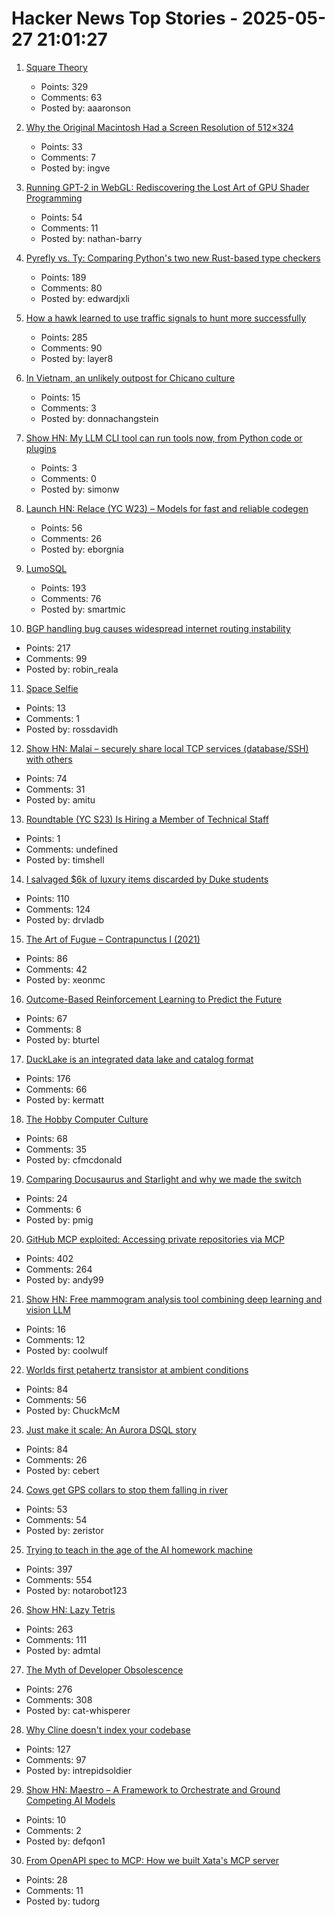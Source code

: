 # Hacker News Top Stories - 2025-05-27 21:01:27

1. [Square Theory](https://aaronson.org/blog/square-theory)
   - Points: 329
   - Comments: 63
   - Posted by: aaaronson

2. [Why the Original Macintosh Had a Screen Resolution of 512×324](https://512pixels.net/2025/05/original-macintosh-resolution/)
   - Points: 33
   - Comments: 7
   - Posted by: ingve

3. [Running GPT-2 in WebGL: Rediscovering the Lost Art of GPU Shader Programming](https://nathan.rs/posts/gpu-shader-programming/)
   - Points: 54
   - Comments: 11
   - Posted by: nathan-barry

4. [Pyrefly vs. Ty: Comparing Python's two new Rust-based type checkers](https://blog.edward-li.com/tech/comparing-pyrefly-vs-ty/)
   - Points: 189
   - Comments: 80
   - Posted by: edwardjxli

5. [How a hawk learned to use traffic signals to hunt more successfully](https://www.frontiersin.org/news/2025/05/23/street-smarts-hawk-use-traffic-signals-hunting)
   - Points: 285
   - Comments: 90
   - Posted by: layer8

6. [In Vietnam, an unlikely outpost for Chicano culture](https://www.latimes.com/world-nation/story/2025-05-27/chicano-culture-vietnam)
   - Points: 15
   - Comments: 3
   - Posted by: donnachangstein

7. [Show HN: My LLM CLI tool can run tools now, from Python code or plugins](https://simonwillison.net/2025/May/27/llm-tools/)
   - Points: 3
   - Comments: 0
   - Posted by: simonw

8. [Launch HN: Relace (YC W23) – Models for fast and reliable codegen](undefined)
   - Points: 56
   - Comments: 26
   - Posted by: eborgnia

9. [LumoSQL](https://lumosql.org/src/lumosql/doc/trunk/README.md)
   - Points: 193
   - Comments: 76
   - Posted by: smartmic

10. [BGP handling bug causes widespread internet routing instability](https://blog.benjojo.co.uk/post/bgp-attr-40-junos-arista-session-reset-incident)
   - Points: 217
   - Comments: 99
   - Posted by: robin_reala

11. [Space Selfie](https://space.crunchlabs.com/)
   - Points: 13
   - Comments: 1
   - Posted by: rossdavidh

12. [Show HN: Malai – securely share local TCP services (database/SSH) with others](https://malai.sh/hello-tcp/)
   - Points: 74
   - Comments: 31
   - Posted by: amitu

13. [Roundtable (YC S23) Is Hiring a Member of Technical Staff](https://www.ycombinator.com/companies/roundtable/jobs/ZTZHEbb-member-of-technical-staff)
   - Points: 1
   - Comments: undefined
   - Posted by: timshell

14. [I salvaged $6k of luxury items discarded by Duke students](https://indyweek.com/culture/duke-students-dumpster-diving/)
   - Points: 110
   - Comments: 124
   - Posted by: drvladb

15. [The Art of Fugue – Contrapunctus I (2021)](https://www.ethanhein.com/wp/2021/the-art-of-fugue-contrapunctus-i/)
   - Points: 86
   - Comments: 42
   - Posted by: xeonmc

16. [Outcome-Based Reinforcement Learning to Predict the Future](https://arxiv.org/abs/2505.17989)
   - Points: 67
   - Comments: 8
   - Posted by: bturtel

17. [DuckLake is an integrated data lake and catalog format](https://ducklake.select/)
   - Points: 176
   - Comments: 66
   - Posted by: kermatt

18. [The Hobby Computer Culture](https://technicshistory.com/2025/05/24/the-hobby-computer-culture/)
   - Points: 68
   - Comments: 35
   - Posted by: cfmcdonald

19. [Comparing Docusaurus and Starlight and why we made the switch](https://glasskube.dev/blog/distr-docs/)
   - Points: 24
   - Comments: 6
   - Posted by: pmig

20. [GitHub MCP exploited: Accessing private repositories via MCP](https://invariantlabs.ai/blog/mcp-github-vulnerability)
   - Points: 402
   - Comments: 264
   - Posted by: andy99

21. [Show HN: Free mammogram analysis tool combining deep learning and vision LLM](http://mammo.neuralrad.com:5300)
   - Points: 16
   - Comments: 12
   - Posted by: coolwulf

22. [Worlds first petahertz transistor at ambient conditions](https://news.arizona.edu/news/u-researchers-developing-worlds-first-petahertz-speed-phototransistor-ambient-conditions)
   - Points: 84
   - Comments: 56
   - Posted by: ChuckMcM

23. [Just make it scale: An Aurora DSQL story](https://www.allthingsdistributed.com/2025/05/just-make-it-scale-an-aurora-dsql-story.html)
   - Points: 84
   - Comments: 26
   - Posted by: cebert

24. [Cows get GPS collars to stop them falling in river](https://www.bbc.co.uk/news/articles/cj4229k744lo)
   - Points: 53
   - Comments: 54
   - Posted by: zeristor

25. [Trying to teach in the age of the AI homework machine](https://www.solarshades.club/p/dispatch-from-the-trenches-of-the)
   - Points: 397
   - Comments: 554
   - Posted by: notarobot123

26. [Show HN: Lazy Tetris](https://lazytetris.com/)
   - Points: 263
   - Comments: 111
   - Posted by: admtal

27. [The Myth of Developer Obsolescence](https://alonso.network/the-recurring-cycle-of-developer-replacement-hype/)
   - Points: 276
   - Comments: 308
   - Posted by: cat-whisperer

28. [Why Cline doesn't index your codebase](https://cline.bot/blog/why-cline-doesnt-index-your-codebase-and-why-thats-a-good-thing)
   - Points: 127
   - Comments: 97
   - Posted by: intrepidsoldier

29. [Show HN: Maestro – A Framework to Orchestrate and Ground Competing AI Models](undefined)
   - Points: 10
   - Comments: 2
   - Posted by: defqon1

30. [From OpenAPI spec to MCP: How we built Xata's MCP server](https://xata.io/blog/built-xata-mcp-server)
   - Points: 28
   - Comments: 11
   - Posted by: tudorg

